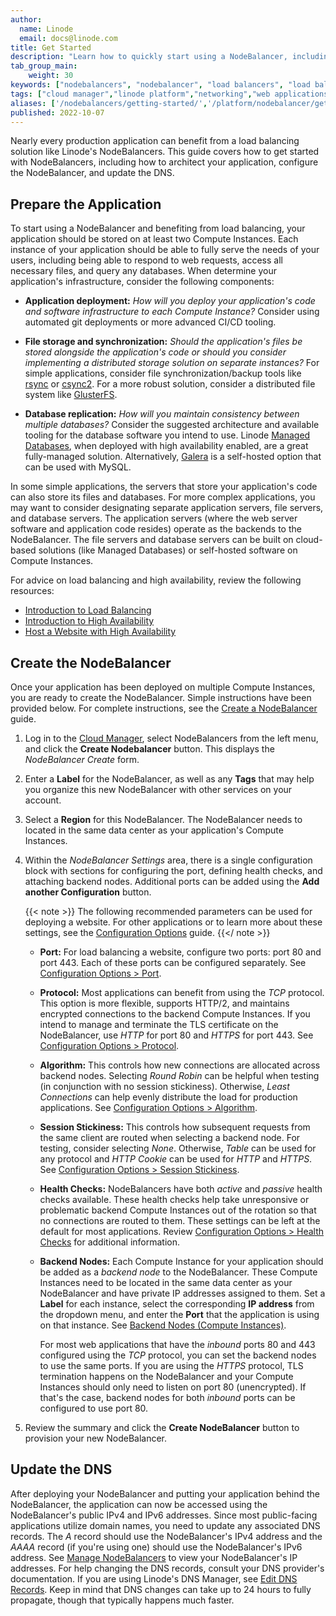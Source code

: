 ```yaml
---
author:
  name: Linode
  email: docs@linode.com
title: Get Started
description: "Learn how to quickly start using a NodeBalancer, including advice on architecting your application and configuring the NodeBalancer"
tab_group_main:
    weight: 30
keywords: ["nodebalancers", "nodebalancer", "load balancers", "load balancer", "load balancing", "high availability", "ha"]
tags: ["cloud manager","linode platform","networking","web applications"]
aliases: ['/nodebalancers/getting-started/','/platform/nodebalancer/getting-started-with-nodebalancers-new-manager/','/platform/nodebalancer/getting-started-with-nodebalancers/','/linode-platform/nodebalancer-howto/','/platform/nodebalancer/getting-started-with-nodebalancers-classic-manager/', '/guides/nodebalancer/getting-started-with-nodebalancers/','/guides/getting-started-with-nodebalancers/']
published: 2022-10-07
---
```


Nearly every production application can benefit from a load balancing solution like Linode's NodeBalancers. This guide covers how to get started with NodeBalancers, including how to architect your application, configure the NodeBalancer, and update the DNS.

## Prepare the Application

To start using a NodeBalancer and benefiting from load balancing, your application should be stored on at least two Compute Instances. Each instance of your application should be able to fully serve the needs of your users, including being able to respond to web requests, access all necessary files, and query any databases. When determine your application's infrastructure, consider the following components:

- **Application deployment:** *How will you deploy your application's code and software infrastructure to each Compute Instance?* Consider using automated git deployments or more advanced CI/CD tooling.

- **File storage and synchronization:** *Should the application's files be stored alongside the application's code or should you consider implementing a distributed storage solution on separate instances?* For simple applications, consider file synchronization/backup tools like [rsync](https://linux.die.net/man/1/rsync) or [csync2](https://linux.die.net/man/1/csync2). For a more robust solution, consider a distributed file system like [GlusterFS](https://www.gluster.org/).

- **Database replication:** *How will you maintain consistency between multiple databases?* Consider the suggested architecture and available tooling for the database software you intend to use. Linode [Managed Databases](/docs/products/databases/managed-databases/), when deployed with high availability enabled, are a great fully-managed solution. Alternatively, [Galera](https://galeracluster.com/) is a self-hosted option that can be used with MySQL.

In some simple applications, the servers that store your application's code can also store its files and databases. For more complex applications, you may want to consider designating separate application servers, file servers, and database servers. The application servers (where the web server software and application code resides) operate as the backends to the NodeBalancer. The file servers and database servers can be built on cloud-based solutions (like Managed Databases) or self-hosted software on Compute Instances.

For advice on load balancing and high availability, review the following resources:

- [Introduction to Load Balancing](/docs/products/networking/nodebalancers/guides/load-balancing/)
- [Introduction to High Availability](/docs/guides/introduction-to-high-availability/)
- [Host a Website with High Availability](/docs/guides/host-a-website-with-high-availability/)

## Create the NodeBalancer

Once your application has been deployed on multiple Compute Instances, you are ready to create the NodeBalancer. Simple instructions have been provided below. For complete instructions, see the [Create a NodeBalancer](/docs/products/networking/nodebalancers/guides/create/) guide.

1. Log in to the [Cloud Manager](https://cloud.linode.com), select NodeBalancers from the left menu, and click the **Create Nodebalancer** button. This displays the *NodeBalancer Create* form.

1. Enter a **Label** for the NodeBalancer, as well as any **Tags** that may help you organize this new NodeBalancer with other services on your account.

1. Select a **Region** for this NodeBalancer. The NodeBalancer needs to located in the same data center as your application's Compute Instances.

1. Within the *NodeBalancer Settings* area, there is a single configuration block with sections for configuring the port, defining health checks, and attaching backend nodes. Additional ports can be added using the **Add another Configuration** button.

    {{< note >}}
    The following recommended parameters can be used for deploying a website. For other applications or to learn more about these settings, see the [Configuration Options](/docs/products/networking/nodebalancers/guides/configure/) guide.
    {{</ note >}}

    - **Port:** For load balancing a website, configure two ports: port 80 and port 443. Each of these ports can be configured separately. See [Configuration Options > Port](/docs/products/networking/nodebalancers/guides/configure/#port).

    - **Protocol:** Most applications can benefit from using the *TCP* protocol. This option is more flexible, supports HTTP/2, and maintains encrypted connections to the backend Compute Instances. If you intend to manage and terminate the TLS certificate on the NodeBalancer, use *HTTP* for port 80 and *HTTPS* for port 443. See [Configuration Options > Protocol](/docs/products/networking/nodebalancers/guides/configure/#protocol).

    - **Algorithm:** This controls how new connections are allocated across backend nodes. Selecting *Round Robin* can be helpful when testing (in conjunction with no session stickiness). Otherwise, *Least Connections* can help evenly distribute the load for production applications. See [Configuration Options > Algorithm](/docs/products/networking/nodebalancers/guides/configure/#algorithm).

    - **Session Stickiness:** This controls how subsequent requests from the same client are routed when selecting a backend node. For testing, consider selecting *None*. Otherwise, *Table* can be used for any protocol and *HTTP Cookie* can be used for *HTTP* and *HTTPS*. See [Configuration Options > Session Stickiness](/docs/products/networking/nodebalancers/guides/configure/#session-stickiness).

    - **Health Checks:** NodeBalancers have both *active* and *passive* health checks available. These health checks help take unresponsive or problematic backend Compute Instances out of the rotation so that no connections are routed to them. These settings can be left at the default for most applications. Review [Configuration Options > Health Checks](/docs/products/networking/nodebalancers/guides/configure/#health-checks) for additional information.

    - **Backend Nodes:** Each Compute Instance for your application should be added as a *backend node* to the NodeBalancer. These Compute Instances need to be located in the same data center as your NodeBalancer and have private IP addresses assigned to them. Set a **Label** for each instance, select the corresponding **IP address** from the dropdown menu, and enter the **Port** that the application is using on that instance. See [Backend Nodes (Compute Instances)](/docs/products/networking/nodebalancers/guides/backends/).

        For most web applications that have the *inbound* ports 80 and 443 configured using the *TCP* protocol, you can set the backend nodes to use the same ports. If you are using the *HTTPS* protocol, TLS termination happens on the NodeBalancer and your Compute Instances should only need to listen on port 80 (unencrypted). If that's the case, backend nodes for both *inbound* ports can be configured to use port 80.

1. Review the summary and click the **Create NodeBalancer** button to provision your new NodeBalancer.

## Update the DNS

After deploying your NodeBalancer and putting your application behind the NodeBalancer, the application can now be accessed using the NodeBalancer's public IPv4 and IPv6 addresses. Since most public-facing applications utilize domain names, you need to update any associated DNS records. The *A* record should use the NodeBalancer's IPv4 address and the *AAAA* record (if you're using one) should use the NodeBalancer's IPv6 address. See [Manage NodeBalancers](/docs/products/networking/nodebalancers/guides/manage/#review-and-edit-a-nodebalancer) to view your NodeBalancer's IP addresses. For help changing the DNS records, consult your DNS provider's documentation. If you are using Linode's DNS Manager, see [Edit DNS Records](/docs/products/networking/dns-manager/guides/manage-dns-records/). Keep in mind that DNS changes can take up to 24 hours to fully propagate, though that typically happens much faster.